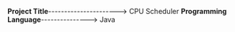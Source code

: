 **Project Title**----------------------> CPU Scheduler
**Programming Language**---------------> Java
